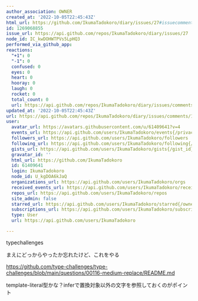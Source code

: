 ```yaml
---
author_association: OWNER
created_at: '2022-10-05T22:45:43Z'
html_url: https://github.com/IkumaTadokoro/diary/issues/27#issuecomment-1269068855
id: 1269068855
issue_url: https://api.github.com/repos/IkumaTadokoro/diary/issues/27
node_id: IC_kwDOHWTPVs5LpHQ3
performed_via_github_app: 
reactions:
  "+1": 0
  "-1": 0
  confused: 0
  eyes: 0
  heart: 0
  hooray: 0
  laugh: 0
  rocket: 0
  total_count: 0
  url: https://api.github.com/repos/IkumaTadokoro/diary/issues/comments/1269068855/reactions
updated_at: '2022-10-05T22:45:43Z'
url: https://api.github.com/repos/IkumaTadokoro/diary/issues/comments/1269068855
user:
  avatar_url: https://avatars.githubusercontent.com/u/61409641?v=4
  events_url: https://api.github.com/users/IkumaTadokoro/events{/privacy}
  followers_url: https://api.github.com/users/IkumaTadokoro/followers
  following_url: https://api.github.com/users/IkumaTadokoro/following{/other_user}
  gists_url: https://api.github.com/users/IkumaTadokoro/gists{/gist_id}
  gravatar_id: ''
  html_url: https://github.com/IkumaTadokoro
  id: 61409641
  login: IkumaTadokoro
  node_id: U_kgDOA6kJaQ
  organizations_url: https://api.github.com/users/IkumaTadokoro/orgs
  received_events_url: https://api.github.com/users/IkumaTadokoro/received_events
  repos_url: https://api.github.com/users/IkumaTadokoro/repos
  site_admin: false
  starred_url: https://api.github.com/users/IkumaTadokoro/starred{/owner}{/repo}
  subscriptions_url: https://api.github.com/users/IkumaTadokoro/subscriptions
  type: User
  url: https://api.github.com/users/IkumaTadokoro

---
```

typechallenges

まえにどっからやったか忘れたけど、これをやる

https://github.com/type-challenges/type-challenges/blob/main/questions/00116-medium-replace/README.md

template-literal型かな？inferで置換対象以外の文字を参照しておくのがポイント
